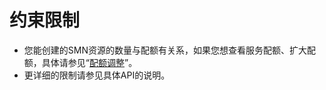 # 约束限制<a name="ZH-CN_TOPIC_0173395958"></a>

-   您能创建的SMN资源的数量与配额有关系，如果您想查看服务配额、扩大配额，具体请参见“[配额调整](https://support.huaweicloud.com/usermanual-smn/smn_ug_0032.html)”。
-   更详细的限制请参见具体API的说明。

